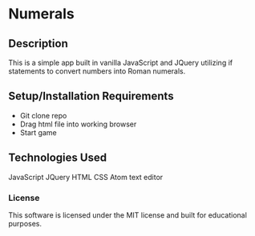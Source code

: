 # Numerals


## Description

This is a simple app built in vanilla JavaScript and JQuery utilizing if statements to convert numbers into Roman numerals.


## Setup/Installation Requirements
* Git clone repo
* Drag html file into working browser
* Start game

## Technologies Used

JavaScript
JQuery
HTML
CSS
Atom text editor


### License

This software is licensed under the MIT license and built for educational purposes.
